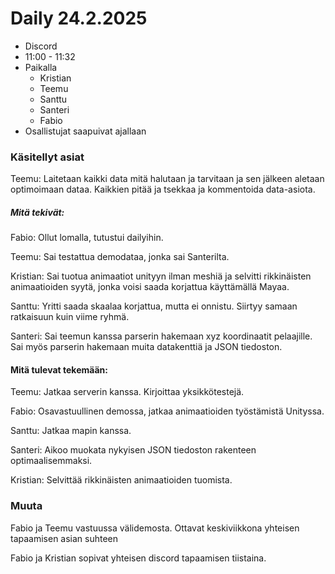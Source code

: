 # Daily 24.2.2025

- Discord
- 11:00 - 11:32
- Paikalla
	- Kristian
	- Teemu
	- Santtu
	- Santeri
	- Fabio
- Osallistujat saapuivat ajallaan

### Käsitellyt asiat

Teemu: Laitetaan kaikki data mitä halutaan ja tarvitaan ja sen jälkeen aletaan optimoimaan dataa. Kaikkien pitää ja tsekkaa ja kommentoida data-asiota.

##### Mitä tekivät:

Fabio: Ollut lomalla, tutustui dailyihin.

Teemu: Sai testattua demodataa, jonka sai Santerilta.

Kristian: Sai tuotua animaatiot unityyn ilman meshiä ja selvitti rikkinäisten animaatioiden syytä, jonka voisi saada korjattua käyttämällä Mayaa.

Santtu: Yritti saada skaalaa korjattua, mutta ei onnistu. Siirtyy samaan ratkaisuun kuin viime ryhmä.

Santeri: Sai teemun kanssa parserin hakemaan xyz koordinaatit pelaajille. Sai myös parserin hakemaan muita datakenttiä ja JSON tiedoston.

#### Mitä tulevat tekemään:

Teemu: Jatkaa serverin kanssa. Kirjoittaa yksikkötestejä.

Fabio: Osavastuullinen demossa, jatkaa animaatioiden työstämistä Unityssa.

Santtu: Jatkaa mapin kanssa.

Santeri: Aikoo muokata nykyisen JSON tiedoston rakenteen optimaalisemmaksi.

Kristian: Selvittää rikkinäisten animaatioiden tuomista.

### Muuta

Fabio ja Teemu vastuussa välidemosta. Ottavat keskiviikkona yhteisen tapaamisen asian suhteen

Fabio ja Kristian sopivat yhteisen discord tapaamisen tiistaina.
